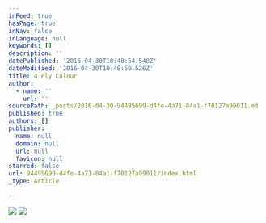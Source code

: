 ```yaml
---
inFeed: true
hasPage: true
inNav: false
inLanguage: null
keywords: []
description: ''
datePublished: '2016-04-30T10:48:54.548Z'
dateModified: '2016-04-30T10:48:50.526Z'
title: 4 Ply Colour
author:
  - name: ''
    url: ''
sourcePath: _posts/2016-04-30-94495699-d4fe-4a71-84a1-f70127a99011.md
published: true
authors: []
publisher:
  name: null
  domain: null
  url: null
  favicon: null
starred: false
url: 94495699-d4fe-4a71-84a1-f70127a99011/index.html
_type: Article

---
```

![](https://s3-us-west-2.amazonaws.com/the-grid-img/p/f984863a11038268b20163378073bb619e585bac.jpg)
![](https://the-grid-user-content.s3-us-west-2.amazonaws.com/f3f19b8f-5945-4710-a317-a1c6da8609f4.jpg)